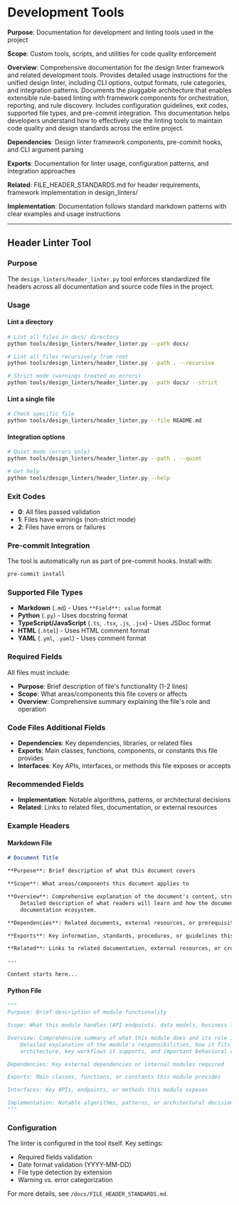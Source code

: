 # Development Tools

**Purpose**: Documentation for development and linting tools used in the project

**Scope**: Custom tools, scripts, and utilities for code quality enforcement

**Overview**: Comprehensive documentation for the design linter framework and related development tools.
    Provides detailed usage instructions for the unified design linter, including CLI options, output
    formats, rule categories, and integration patterns. Documents the pluggable architecture that
    enables extensible rule-based linting with framework components for orchestration, reporting,
    and rule discovery. Includes configuration guidelines, exit codes, supported file types, and
    pre-commit integration. This documentation helps developers understand how to effectively use
    the linting tools to maintain code quality and design standards across the entire project.

**Dependencies**: Design linter framework components, pre-commit hooks, and CLI argument parsing

**Exports**: Documentation for linter usage, configuration patterns, and integration approaches

**Related**: FILE_HEADER_STANDARDS.md for header requirements, framework implementation in design_linters/

**Implementation**: Documentation follows standard markdown patterns with clear examples and usage instructions

---

## Header Linter Tool

### Purpose
The `design_linters/header_linter.py` tool enforces standardized file headers across all documentation and source code files in the project.

### Usage

#### Lint a directory
```bash
# Lint all files in docs/ directory
python tools/design_linters/header_linter.py --path docs/

# Lint all files recursively from root
python tools/design_linters/header_linter.py --path . --recursive

# Strict mode (warnings treated as errors)
python tools/design_linters/header_linter.py --path docs/ --strict
```

#### Lint a single file
```bash
# Check specific file
python tools/design_linters/header_linter.py --file README.md
```

#### Integration options
```bash
# Quiet mode (errors only)
python tools/design_linters/header_linter.py --path . --quiet

# Get help
python tools/design_linters/header_linter.py --help
```

### Exit Codes
- **0**: All files passed validation
- **1**: Files have warnings (non-strict mode)
- **2**: Files have errors or failures

### Pre-commit Integration
The tool is automatically run as part of pre-commit hooks. Install with:
```bash
pre-commit install
```

### Supported File Types
- **Markdown** (`.md`) - Uses `**Field**: value` format
- **Python** (`.py`) - Uses docstring format
- **TypeScript/JavaScript** (`.ts`, `.tsx`, `.js`, `.jsx`) - Uses JSDoc format
- **HTML** (`.html`) - Uses HTML comment format
- **YAML** (`.yml`, `.yaml`) - Uses comment format

### Required Fields
All files must include:
- **Purpose**: Brief description of file's functionality (1-2 lines)
- **Scope**: What areas/components this file covers or affects
- **Overview**: Comprehensive summary explaining the file's role and operation

### Code Files Additional Fields
- **Dependencies**: Key dependencies, libraries, or related files
- **Exports**: Main classes, functions, components, or constants this file provides
- **Interfaces**: Key APIs, interfaces, or methods this file exposes or accepts

### Recommended Fields
- **Implementation**: Notable algorithms, patterns, or architectural decisions
- **Related**: Links to related files, documentation, or external resources

### Example Headers

#### Markdown File
```markdown
# Document Title

**Purpose**: Brief description of what this document covers

**Scope**: What areas/components this document applies to

**Overview**: Comprehensive explanation of the document's content, structure, and purpose.
    Detailed description of what readers will learn and how the document fits into the larger
    documentation ecosystem.

**Dependencies**: Related documents, external resources, or prerequisite knowledge required

**Exports**: Key information, standards, procedures, or guidelines this document provides

**Related**: Links to related documentation, external resources, or cross-references

---

Content starts here...
```

#### Python File
```python
"""
Purpose: Brief description of module functionality

Scope: What this module handles (API endpoints, data models, business logic, etc.)

Overview: Comprehensive summary of what this module does and its role in the system.
    Detailed explanation of the module's responsibilities, how it fits into the larger
    architecture, key workflows it supports, and important behavioral characteristics.

Dependencies: Key external dependencies or internal modules required

Exports: Main classes, functions, or constants this module provides

Interfaces: Key APIs, endpoints, or methods this module exposes

Implementation: Notable algorithms, patterns, or architectural decisions
"""
```

### Configuration
The linter is configured in the tool itself. Key settings:
- Required fields validation
- Date format validation (YYYY-MM-DD)
- File type detection by extension
- Warning vs. error categorization

For more details, see `/docs/FILE_HEADER_STANDARDS.md`.
